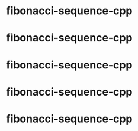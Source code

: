 # fibonacci-sequence-cpp
# fibonacci-sequence-cpp
# fibonacci-sequence-cpp
# fibonacci-sequence-cpp
# fibonacci-sequence-cpp
